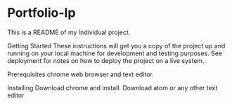 # Portfolio-Ip
This is a README of my Individual project.

Getting Started
These instructions will get you a copy of the project up and running on your local machine for development and testing purposes. See deployment for notes on how to deploy the project on a live system.

Prerequisites
chrome web browser and text editor.

Installing
Download chrome and install.
Download atom or any other text editor






